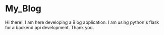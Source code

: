 # My_Blog
Hi there!, I am here developing a Blog application. I am using python's flask for a backend api development. Thank you.
